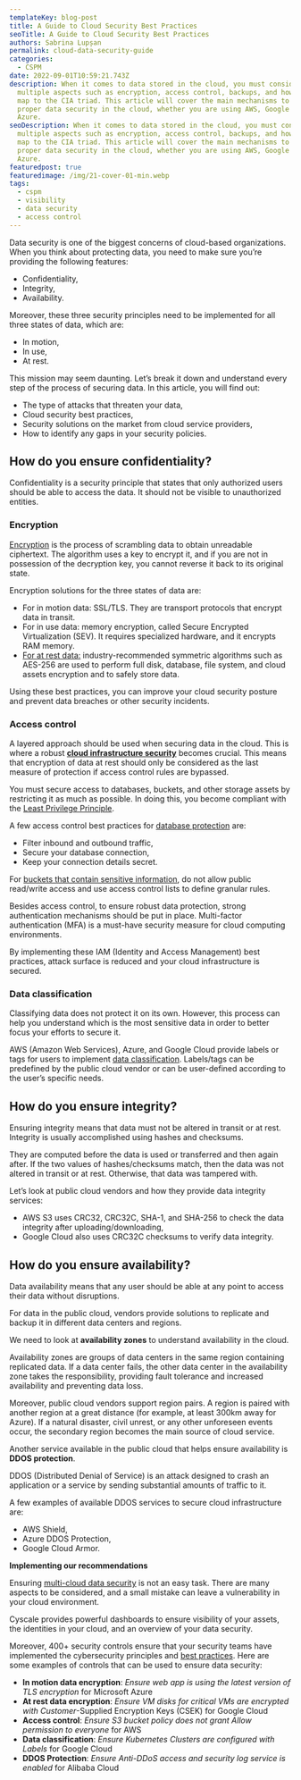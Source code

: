 ```yaml
---
templateKey: blog-post
title: A Guide to Cloud Security Best Practices
seoTitle: A Guide to Cloud Security Best Practices
authors: Sabrina Lupșan
permalink: cloud-data-security-guide
categories:
  - CSPM
date: 2022-09-01T10:59:21.743Z
description: When it comes to data stored in the cloud, you must consider
  multiple aspects such as encryption, access control, backups, and how these
  map to the CIA triad. This article will cover the main mechanisms to ensure
  proper data security in the cloud, whether you are using AWS, Google Cloud, or
  Azure.
seoDescription: When it comes to data stored in the cloud, you must consider
  multiple aspects such as encryption, access control, backups, and how these
  map to the CIA triad. This article will cover the main mechanisms to ensure
  proper data security in the cloud, whether you are using AWS, Google Cloud, or
  Azure.
featuredpost: true
featuredimage: /img/21-cover-01-min.webp
tags:
  - cspm
  - visibility
  - data security
  - access control
---
```

Data security is one of the biggest concerns of cloud-based organizations. When you think about protecting data, you need to make sure you’re providing the following features:

* Confidentiality,
* Integrity,
* Availability.

Moreover, these three security principles need to be implemented for all three states of data, which are:

* In motion,
* In use,
* At rest.

This mission may seem daunting. Let’s break it down and understand every step of the process of securing data. In this article, you will find out:

* The type of attacks that threaten your data,
* Cloud security best practices,
* Security solutions on the market from cloud service providers,
* How to identify any gaps in your security policies.

## **How do you ensure confidentiality?**

Confidentiality is a security principle that states that only authorized users should be able to access the data. It should not be visible to unauthorized entities.

### **Encryption**

[Encryption](https://cyscale.com/blog/types-of-encryption/) is the process of scrambling data to obtain unreadable ciphertext. The algorithm uses a key to encrypt it, and if you are not in possession of the decryption key, you cannot reverse it back to its original state.

Encryption solutions for the three states of data are: 

* For in motion data: SSL/TLS. They are transport protocols that encrypt data in transit. 
* For in use data: memory encryption, called Secure Encrypted Virtualization (SEV). It requires specialized hardware, and it encrypts RAM memory. 
* [For at rest data:](https://cyscale.com/blog/protecting-data-at-rest/) industry-recommended symmetric algorithms such as AES-256 are used to perform full disk, database, file system, and cloud assets encryption and to safely store data. 

Using these best practices, you can improve your cloud security posture and prevent data breaches or other security incidents.

### **Access control** 

A layered approach should be used when securing data in the cloud. This is where a robust **[cloud infrastructure security](https://cyscale.com/blog/cloud-infrastructure-security/)** becomes crucial. This means that encryption of data at rest should only be considered as the last measure of protection if access control rules are bypassed. 

You must secure access to databases, buckets, and other storage assets by restricting it as much as possible. In doing this, you become compliant with the [Least Privilege Principle](https://cyscale.com/blog/check-for-least-privilege/). 

A few access control best practices for [database protection](https://cyscale.com/blog/best-practices-for-securing-databases/) are:

* Filter inbound and outbound traffic,
* Secure your database connection,
* Keep your connection details secret.

For [buckets that contain sensitive information](https://cyscale.com/blog/common-cloud-misconfigurations-how-to-avoid-them/#storage-access), do not allow public read/write access and use access control lists to define granular rules.

Besides access control, to ensure robust data protection, strong authentication mechanisms should be put in place. Multi-factor authentication (MFA) is a must-have security measure for cloud computing environments.

By implementing these IAM (Identity and Access Management) best practices, attack surface is reduced and your cloud infrastructure is secured.

### **Data classification**

Classifying data does not protect it on its own. However, this process can help you understand which is the most sensitive data in order to better focus your efforts to secure it.

AWS (Amazon Web Services), Azure, and Google Cloud provide labels or tags for users to implement [data classification](https://cyscale.com/blog/data-classification/). Labels/tags can be predefined by the public cloud vendor or can be user-defined according to the user’s specific needs.

## **How do you ensure integrity?**

Ensuring integrity means that data must not be altered in transit or at rest. Integrity is usually accomplished using hashes and checksums.

They are computed before the data is used or transferred and then again after. If the two values of hashes/checksums match, then the data was not altered in transit or at rest. Otherwise, that data was tampered with.

Let’s look at public cloud vendors and how they provide data integrity services:

* AWS S3 uses CRC32, CRC32C, SHA-1, and SHA-256 to check the data integrity after uploading/downloading,
* Google Cloud also uses CRC32C checksums to verify data integrity.

## **How do you ensure availability?**

Data availability means that any user should be able at any point to access their data without disruptions.

For data in the public cloud, vendors provide solutions to replicate and backup it in different data centers and regions.

We need to look at **availability zones** to understand availability in the cloud.

Availability zones are groups of data centers in the same region containing replicated data. If a data center fails, the other data center in the availability zone takes the responsibility, providing fault tolerance and increased availability and preventing data loss.

Moreover, public cloud vendors support region pairs. A region is paired with another region at a great distance (for example, at least 300km away for Azure). If a natural disaster, civil unrest, or any other unforeseen events occur, the secondary region becomes the main source of cloud service.

Another service available in the public cloud that helps ensure availability is **DDOS protection**.

DDOS (Distributed Denial of Service) is an attack designed to crash an application or a service by sending substantial amounts of traffic to it.

A few examples of available DDOS services to secure cloud infrastructure are:

* AWS Shield,
* Azure DDOS Protection,
* Google Cloud Armor.

**Implementing our recommendations**

Ensuring [multi-cloud data security](https://cyscale.com/use-cases/cloud-data-security/) is not an easy task. There are many aspects to be considered, and a small mistake can leave a vulnerability in your cloud environment.

Cyscale provides powerful dashboards to ensure visibility of your assets, the identities in your cloud, and an overview of your data security.

Moreover, 400+ security controls ensure that your security teams have implemented the cybersecurity principles and [best practices](https://cyscale.com/blog/5-cspm-best-practices-and-strategies/). Here are some examples of controls that can be used to ensure data security:

* **In motion data encryption**: *Ensure web app is using the latest version of TLS encryption* for Microsoft Azure
* **At rest data encryption**: *Ensure VM disks for critical VMs are encrypted with Customer*-Supplied Encryption Keys (CSEK) for Google Cloud
* **Access control**: *Ensure S3 bucket policy does not grant Allow permission to everyone* for AWS
* **Data classification**: *Ensure Kubernetes Clusters are configured with Labels* for Google Cloud
* **DDOS Protection**: *Ensure Anti-DDoS access and security log service is enabled* for Alibaba Cloud